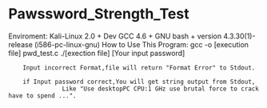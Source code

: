 # Pawssword_Strength_Test
Enviroment: Kali-Linux 2.0 + Dev GCC 4.6 + GNU bash + version 4.3.30(1)-release (i586-pc-linux-gnu)
How to Use This Program:
        gcc -o [execution file] pwd_test.c
        ./[exection file] [Your input password]
        
        Input incorrect Format,file will return "Format Error" to Stdout.
        
        if Input password correct,You will get string output from Stdout,
                   Like "Use desktopPC CPU:1 GHz use brutal force to crack have to spend ...".
                   




